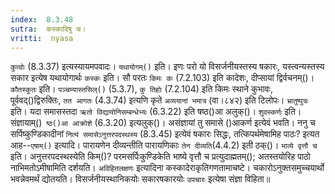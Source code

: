 ```yaml
---
index:  8.3.48
sutra:  कस्कादिषु च।
vritti:  nyasa
---
```


`कुत्वोः` (8.3.37) इत्यस्यायमपवादः। `यथायोगम्()` इति। इणः परो यो विसर्जनीयस्तस्य षकारः, यस्त्वन्यस्तस्य सकार इत्येष यथायोगार्थः `कस्कः` इति। सौ परतः `किमः कः` (7.2.103) इति कादेशः, दीप्सायां द्विर्वचनम्()। `कौतस्कुतः` इति। `पञ्चम्यास्तसिल्()` (5.3.7), `कु तिहोः` (7.2.104) इति किमः स्थाने कुभावः, पूर्ववद्()द्विरुक्तिः, `तत आगतः` (4.3.74) इत्यणि कृते `अव्ययानां भमात्र` (वा।८४२) इति टिलोपः। `भ्रातुष्पुत्रः` इति। यदा समासस्तदा `ऋतो विद्यायोनिसम्बन्धेभ्यः` (6.3.22) इति षष्ठ()आ अलुक्()। `शुवस्कर्णः` इति। संज्ञायाम्()` ष्ठ()आ आक्रोशे` (6.3.20) इत्यलुक्()। असंज्ञायां तु समासे ()आकर्ण इत्येवं भवति। 
ननु च सर्पिष्कुण्डिकादीनां `नित्यं समासेऽनुत्तरपदस्थस्य` (8.3.45) इत्येवं षकारः सिद्धः, तत्किपर्थमेषामिह पाठः? इत्यत आह--`एषाम्()` इत्यादि। पारायणेन दीव्यन्तीति पारायणिकाः `तेन दीव्यति`(4.4.2) इती ठक्()। `भाव्ये वृत्तौ च` इति। अनुत्तरपदस्थस्येति किम्()? परमसर्पिःकुण्डिकेति भाष्ये वृत्तौ च प्रत्युदाह्मतम्(); अतस्तयोरिह पाठो नाभिमतोऽमीषामिति दर्शयति। `अविहितलक्षणः` इत्यादिना कस्कादेराकृतिगणतामाचष्टे। चकारोऽनुक्तसमुच्चयार्थो भवन्नेवमर्थं द्योतयति। विसर्जनीयस्थानिकयोः सकारषकारयोः `उपचारः` इत्येषा संज्ञा विहिता॥
